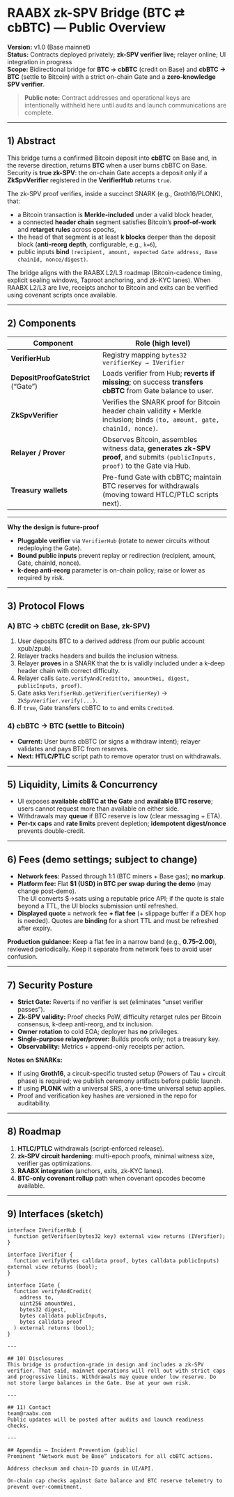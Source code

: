 # RAABX zk-SPV Bridge (BTC ⇄ cbBTC) — Public Overview

**Version:** v1.0 (Base mainnet)  
**Status:** Contracts deployed privately; **zk-SPV verifier live**; relayer online; UI integration in progress  
**Scope:** Bidirectional bridge for **BTC → cbBTC** (credit on Base) and **cbBTC → BTC** (settle to Bitcoin) with a strict on-chain Gate and a **zero-knowledge SPV verifier**.

> **Public note:** Contract addresses and operational keys are intentionally withheld here until audits and launch communications are complete.

---

## 1) Abstract

This bridge turns a confirmed Bitcoin deposit into **cbBTC** on Base and, in the reverse direction, returns **BTC** when a user burns cbBTC on Base. Security is **true zk-SPV**: the on-chain Gate accepts a deposit only if a **ZkSpvVerifier** registered in the **VerifierHub** returns `true`.

The zk-SPV proof verifies, inside a succinct SNARK (e.g., Groth16/PLONK), that:
- a Bitcoin transaction is **Merkle-included** under a valid block header,
- a connected **header chain** segment satisfies Bitcoin’s **proof-of-work** and **retarget rules** across epochs,
- the head of that segment is at least **k blocks** deeper than the deposit block (**anti-reorg depth**, configurable, e.g., `k=6`),
- public inputs **bind** `(recipient, amount, expected Gate address, Base chainId, nonce/digest)`.

The bridge aligns with the RAABX L2/L3 roadmap (Bitcoin-cadence timing, explicit sealing windows, Taproot anchoring, and zk-KYC lanes). When RAABX L2/L3 are live, receipts anchor to Bitcoin and exits can be verified using covenant scripts once available.

---

## 2) Components 

| Component                | Role (high level)                                                                                                     |
|--------------------------|------------------------------------------------------------------------------------------------------------------------|
| **VerifierHub**          | Registry mapping `bytes32 verifierKey → IVerifier`                                                                      |
| **DepositProofGateStrict** (“Gate”) | Loads verifier from Hub; **reverts if missing**; on success **transfers cbBTC** from Gate balance to user.               |
| **ZkSpvVerifier**        | Verifies the SNARK proof for Bitcoin header chain validity + Merkle inclusion; binds `(to, amount, gate, chainId, nonce)`. |
| **Relayer / Prover**     | Observes Bitcoin, assembles witness data, **generates zk-SPV proof**, and submits `(publicInputs, proof)` to the Gate via Hub. |
| **Treasury wallets**     | Pre-fund Gate with cbBTC; maintain BTC reserves for withdrawals (moving toward HTLC/PTLC scripts next).                |

---

**Why the design is future-proof**
- **Pluggable verifier** via `VerifierHub` (rotate to newer circuits without redeploying the Gate).
- **Bound public inputs** prevent replay or redirection (recipient, amount, Gate, chainId, nonce).
- **k-deep anti-reorg** parameter is on-chain policy; raise or lower as required by risk.

---

## 3) Protocol Flows

### A) BTC → cbBTC (credit on Base, zk-SPV)
1. User deposits BTC to a derived address (from our public account xpub/zpub).
2. Relayer tracks headers and builds the inclusion witness.
3. Relayer **proves** in a SNARK that the tx is validly included under a k-deep header chain with correct difficulty.
4. Relayer calls `Gate.verifyAndCredit(to, amountWei, digest, publicInputs, proof)`.
5. Gate asks `VerifierHub.getVerifier(verifierKey)` → `ZkSpvVerifier.verify(...)`.
6. If `true`, Gate transfers cbBTC to `to` and emits `Credited`.

### 4) cbBTC → BTC (settle to Bitcoin)
- **Current:** User burns cbBTC (or signs a withdraw intent); relayer validates and pays BTC from reserves.  
- **Next:** **HTLC/PTLC** script path to remove operator trust on withdrawals.

---

## 5) Liquidity, Limits & Concurrency

- UI exposes **available cbBTC at the Gate** and **available BTC reserve**; users cannot request more than available on either side.
- Withdrawals may **queue** if BTC reserve is low (clear messaging + ETA).
- **Per-tx caps** and **rate limits** prevent depletion; **idempotent digest/nonce** prevents double-credit.

---

## 6) Fees (demo settings; subject to change)

- **Network fees:** Passed through 1:1 (BTC miners + Base gas); **no markup**.  
- **Platform fee:** Flat **$1 (USD) in BTC per swap** **during the demo** (may change post-demo).  
  The UI converts $→sats using a reputable price API; if the quote is stale beyond a TTL, the UI blocks submission until refreshed.  
- **Displayed quote =** network fee **+ flat fee** (+ slippage buffer if a DEX hop is needed). Quotes are **binding** for a short TTL and must be refreshed after expiry.

**Production guidance:** Keep a flat fee in a narrow band (e.g., **$0.75–$2.00**), reviewed periodically. Keep it separate from network fees to avoid user confusion.

---

## 7) Security Posture

- **Strict Gate:** Reverts if no verifier is set (eliminates “unset verifier passes”).  
- **Zk-SPV validity:** Proof checks PoW, difficulty retarget rules per Bitcoin consensus, k-deep anti-reorg, and tx inclusion.  
- **Owner rotation** to cold EOA; deployer has **no** privileges.  
- **Single-purpose relayer/prover:** Builds proofs only; not a treasury key.  
- **Observability:** Metrics + append-only receipts per action.

**Notes on SNARKs:**  
- If using **Groth16**, a circuit-specific trusted setup (Powers of Tau + circuit phase) is required; we publish ceremony artifacts before public launch.  
- If using **PLONK** with a universal SRS, a one-time universal setup applies.  
- Proof and verification key hashes are versioned in the repo for auditability.

---

## 8) Roadmap

1. **HTLC/PTLC** withdrawals (script-enforced release).  
2. **zk-SPV circuit hardening**: multi-epoch proofs, minimal witness size, verifier gas optimizations.  
3. **RAABX integration** (anchors, exits, zk-KYC lanes).  
4. **BTC-only covenant rollup** path when covenant opcodes become available.

---

## 9) Interfaces (sketch)

```solidity
interface IVerifierHub {
  function getVerifier(bytes32 key) external view returns (IVerifier);
}

interface IVerifier {
  function verify(bytes calldata proof, bytes calldata publicInputs) external view returns (bool);
}

interface IGate {
  function verifyAndCredit(
    address to,
    uint256 amountWei,
    bytes32 digest,
    bytes calldata publicInputs,
    bytes calldata proof
  ) external returns (bool);
}

---

## 10) Disclosures
This bridge is production-grade in design and includes a zk-SPV verifier. That said, mainnet operations will roll out with strict caps and progressive limits. Withdrawals may queue under low reserve. Do not store large balances in the Gate. Use at your own risk.

---

## 11) Contact
team@raabx.com
Public updates will be posted after audits and launch readiness checks.

---

## Appendix — Incident Prevention (public)
Prominent “Network must be Base” indicators for all cbBTC actions.

Address checksum and chain-ID guards in UI/API.

On-chain cap checks against Gate balance and BTC reserve telemetry to prevent over-commitment.
